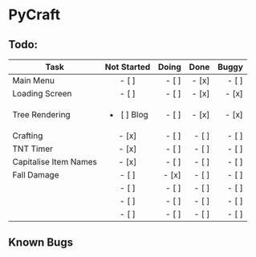 # PyCraft

## Todo:

| Task                  |  Not Started  | Doing | Done | Buggy |
| --------------------- | :-----------: | ----: | ---: | ----: |
| Main Menu             | - [ ]         |- [ ]  |- [x] |- [ ]  |
| Loading Screen        | - [ ]         |- [ ]  |- [x] |- [x]  |
| Tree Rendering        | <ul><li>[ ] Blog </li></ul>         |- [ ]  |- [x] |- [x]  |
| Crafting              | - [x]         |- [ ]  |- [ ] |- [ ]  |
| TNT Timer             | - [x]         |- [ ]  |- [ ] |- [ ]  |
| Capitalise Item Names | - [x]         |- [ ]  |- [ ] |- [ ]  |
| Fall Damage           | - [ ]         |- [x]  |- [ ] |- [ ]  |
|                       | - [ ]         |- [ ]  |- [ ] |- [ ]  |
|                       | - [ ]         |- [ ]  |- [ ] |- [ ]  |
|                       | - [ ]         |- [ ]  |- [ ] |- [ ]  |



## Known Bugs

